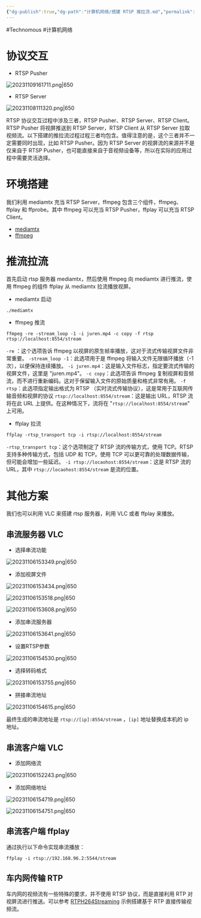 ```yaml
---
{"dg-publish":true,"dg-path":"计算机网络/搭建 RTSP 推拉流.md","permalink":"/计算机网络/搭建 RTSP 推拉流/","dgEnableSearch":"true","created":"2023-11-06T10:34:28.000+08:00","updated":"2023-11-21T14:02:06.673+08:00"}
---
```


#Technomous #计算机网络 

# 协议交互

- RTSP Pusher

![20231109161711.png|650](/img/user/0.Asset/resource/20231109161711.png)

- RTSP Server

![20231108111320.png|650](/img/user/0.Asset/resource/20231108111320.png)


RTSP 协议交互过程中涉及三者，RTSP Pusher、RTSP Server、RTSP Client。RTSP Pusher 将视屏推送到 RTSP Server，RTSP Client 从 RTSP Server 拉取视频流。以下搭建的推拉流过程过程三者均包含。值得注意的是，这个三者并不一定需要同时出现，比如 RTSP Pusher。因为 RTSP Server 的视屏流的来源并不是仅来自于 RTSP Pusher，也可能直接来自于音视频设备等，所以在实际的应用过程中需要灵活选择。
# 环境搭建
我们利用 mediamtx 充当 RTSP Server，ffmpeg 包含三个组件，ffmpeg、ffplay 和 ffprobe。其中 ffmpeg 可以充当 RTSP Pusher，ffplay 可以充当 RTSP Client。

- [mediamtx](https://github.com/bluenviron/mediamtx)
- [ffmpeg](https://github.com/FFmpeg/FFmpeg)

# 推流拉流
首先启动 rtsp 服务器 mediamtx，然后使用 ffmpeg 向 mediamtx 进行推流，使用 ffmpeg 的组件 ffplay 从 mediamtx 拉流播放视屏。

- mediamtx 启动
``` shell
./mediamtx
```

- ffmpeg 推流
``` shell
ffmpeg -re -stream_loop -1 -i juren.mp4 -c copy -f rtsp rtsp://localhost:8554/stream
```
`-re` ：这个选项告诉 ffmpeg 以视屏的原生帧率播放，这对于流式传输视屏文件非常重要。
`-stream_loop -1`：此选项用于是 ffmpeg 将输入文件无限循环播放（-1 次），以便保持连续播放。
`-i juren.mp4`：这是输入文件标志，指定要流式传输的视屏文件，这里是 "juren.mp4"。
`-c copy`：此选项告诉 ffmpeg 复制视屏和音频流，而不进行重新编码。这对于保留输入文件的原始质量和格式非常有用。
`-f rtsp`：此选项指定输出格式为 RTSP （实时流式传输协议），这是常用于互联网传输音频和视屏的协议
`rtsp://localhost:8554/stream`：这是输出 URL，RTSP 流将在此 URL 上提供。在这种情况下，流将在 "`rtsp://localhost:8554/stream`" 上可用。

- ffplay 拉流
``` shell
ffplay -rtsp_transport tcp -i rtsp://localhost:8554/stream
```
`-rtsp_transport tcp`：这个选项制定了 RTSP 流的传输方式，使用 TCP。RTSP 支持多种传输方式，包括 UDP 和 TCP。使用 TCP 可以更可靠的处理数据传输，但可能会增加一些延迟。
`-i rtsp://locaohost:8554/stream`：这是 RTSP 流的 URL，其中 `rtsp://locaohost:8554/stream` 是流的位置。

# 其他方案
我们也可以利用 VLC 来搭建 rtsp 服务器，利用 VLC 或者 ffplay 来播放。

## 串流服务器 VLC

- 选择串流功能

![20231106153349.png|650](/img/user/0.Asset/resource/20231106153349.png)

- 添加视屏文件

![20231106153434.png|650](/img/user/0.Asset/resource/20231106153434.png)

![20231106153518.png|650](/img/user/0.Asset/resource/20231106153518.png)

![20231106153608.png|650](/img/user/0.Asset/resource/20231106153608.png)

- 添加串流服务器

![20231106153641.png|650](/img/user/0.Asset/resource/20231106153641.png)

- 设置RTSP参数

![20231106154530.png|650](/img/user/0.Asset/resource/20231106154530.png)

- 选择转码格式

![20231106153755.png|650](/img/user/0.Asset/resource/20231106153755.png)

- 拼接串流地址

![20231106154615.png|650](/img/user/0.Asset/resource/20231106154615.png)

最终生成的串流地址是 `rtsp://[ip]:8554/stream` ，`[ip]` 地址替换成本机的 ip 地址。

## 串流客户端 VLC

- 添加网络流

![20231106152243.png|650](/img/user/0.Asset/resource/20231106152243.png)

- 添加网络地址

![20231106154719.png|650](/img/user/0.Asset/resource/20231106154719.png)

![20231106154751.png|650](/img/user/0.Asset/resource/20231106154751.png)

## 串流客户端 ffplay

通过执行以下命令实现串流播放：

``` shell
ffplay -i rtsp://192.168.96.2:5544/stream
```

## 车内网传输 RTP
车内网的视频流有一些特殊的要求，并不使用 RTSP 协议，而是直接利用 RTP 对视屏流进行推送。可以参考 [RTPH264Streaming](https://github.com/tinydigger/RTPH264Streaming) 示例搭建基于 RTP 直接传输视频流。 